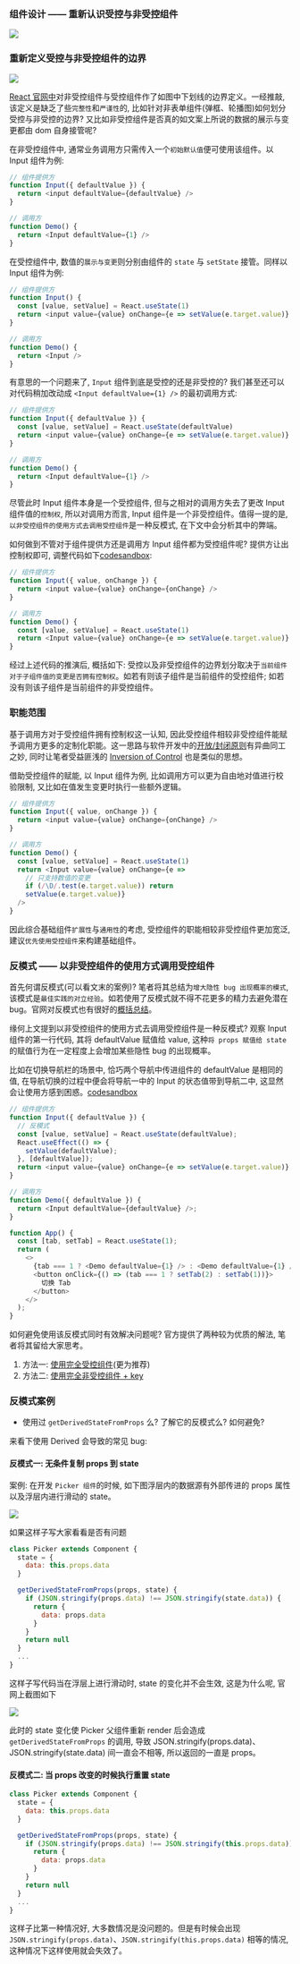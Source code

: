 ### 组件设计 —— 重新认识受控与非受控组件

![](http://with.muyunyun.cn/21ec115261725fc7a37543143c1e89ed.jpg-400)

### 重新定义受控与非受控组件的边界

![](http://with.muyunyun.cn/3e1327ce86f89d2763d8fed9c169887d.jpg-400)

[React 官网中](https://reactjs.org/docs/uncontrolled-components.html)对非受控组件与受控组件作了如图中下划线的边界定义。一经推敲, 该定义是缺乏了些`完整性`和`严谨性`的, 比如针对非表单组件(弹框、轮播图)如何划分受控与非受控的边界? 又比如非受控组件是否真的如文案上所说的数据的展示与变更都由 dom 自身接管呢?

在非受控组件中, 通常业务调用方只需传入一个`初始默认值`便可使用该组件。以 Input 组件为例:

```js
// 组件提供方
function Input({ defaultValue }) {
  return <input defaultValue={defaultValue} />
}

// 调用方
function Demo() {
  return <Input defaultValue={1} />
}
```

在受控组件中, 数值的`展示与变更`则分别由组件的 `state` 与 `setState` 接管。同样以 Input 组件为例:

```js
// 组件提供方
function Input() {
  const [value, setValue] = React.useState(1)
  return <input value={value} onChange={e => setValue(e.target.value)} />
}

// 调用方
function Demo() {
  return <Input />
}
```

有意思的一个问题来了, `Input` 组件到底是受控的还是非受控的? 我们甚至还可以对代码稍加改动成 `<Input defaultValue={1} />` 的最初调用方式:

```js
// 组件提供方
function Input({ defaultValue }) {
  const [value, setValue] = React.useState(defaultValue)
  return <input value={value} onChange={e => setValue(e.target.value)} />
}

// 调用方
function Demo() {
  return <Input defaultValue={1} />
}
```

尽管此时 Input 组件本身是一个受控组件, 但与之相对的调用方失去了更改 Input 组件值的`控制权`, 所以对调用方而言, Input 组件是一个非受控组件。值得一提的是, `以非受控组件的使用方式去调用受控组件`是一种反模式, 在下文中会分析其中的弊端。

如何做到不管对于组件提供方还是调用方 Input 组件都为受控组件呢? 提供方让出控制权即可, 调整代码如下[codesandbox](https://codesandbox.io/s/clever-montalcini-kysbg):

```js
// 组件提供方
function Input({ value, onChange }) {
  return <input value={value} onChange={onChange} />
}

// 调用方
function Demo() {
  const [value, setValue] = React.useState(1)
  return <Input value={value} onChange={e => setValue(e.target.value)} />
}
```

经过上述代码的推演后, 概括如下: 受控以及非受控组件的边界划分取决于`当前组件对于子组件值的变更是否拥有控制权`。如若有则该子组件是当前组件的受控组件; 如若没有则该子组件是当前组件的非受控组件。

### 职能范围

基于调用方对于受控组件拥有控制权这一认知, 因此受控组件相较非受控组件能赋予调用方更多的定制化职能。这一思路与软件开发中的[开放/封闭原则](https://baike.baidu.com/item/%E5%BC%80%E6%94%BE%E5%B0%81%E9%97%AD%E5%8E%9F%E5%88%99)有异曲同工之妙, 同时让笔者受益匪浅的 [Inversion of Control](https://kentcdodds.com/blog/inversion-of-control) 也是类似的思想。

借助受控组件的赋能, 以 Input 组件为例, 比如调用方可以更为自由地对值进行校验限制, 又比如在值发生变更时执行一些额外逻辑。

```js
// 组件提供方
function Input({ value, onChange }) {
  return <input value={value} onChange={onChange} />
}

// 调用方
function Demo() {
  const [value, setValue] = React.useState(1)
  return <Input value={value} onChange={e =>
    // 只支持数值的变更
    if (/\D/.test(e.target.value)) return
    setValue(e.target.value)}
  />
}
```

因此综合基础组件`扩展性`与`通用性`的考虑, 受控组件的职能相较非受控组件更加宽泛, 建议`优先使用受控组件`来构建基础组件。

### 反模式 —— 以非受控组件的使用方式调用受控组件

首先何谓反模式(可以看文末的案例)? 笔者将其总结为`增大隐性 bug 出现概率的模式`, 该模式是`最佳实践的对立经验`。如若使用了反模式就不得不花更多的精力去避免潜在 bug。官网对反模式也有很好的[概括总结](https://reactjs.org/blog/2018/06/07/you-probably-dont-need-derived-state.html#common-bugs-when-using-derived-state)。

缘何上文提到以非受控组件的使用方式去调用受控组件是一种反模式? 观察 Input 组件的第一行代码, 其将 defaultValue 赋值给 value, 这种`将 props 赋值给 state` 的赋值行为在一定程度上会增加某些隐性 bug 的出现概率。

比如在切换导航栏的场景中, 恰巧两个导航中传进组件的 defaultValue 是相同的值, 在导航切换的过程中便会将导航一中的 Input 的状态值带到导航二中, 这显然会让使用方感到困惑。[codesandbox](https://codesandbox.io/s/controllerinput-bobkp)

```js
// 组件提供方
function Input({ defaultValue }) {
  // 反模式
  const [value, setValue] = React.useState(defaultValue);
  React.useEffect(() => {
    setValue(defaultValue);
  }, [defaultValue]);
  return <input value={value} onChange={e => setValue(e.target.value)} />;
}

// 调用方
function Demo({ defaultValue }) {
  return <Input defaultValue={defaultValue} />;
}

function App() {
  const [tab, setTab] = React.useState(1);
  return (
    <>
      {tab === 1 ? <Demo defaultValue={1} /> : <Demo defaultValue={1} />}
      <button onClick={() => (tab === 1 ? setTab(2) : setTab(1))}>
        切换 Tab
      </button>
    </>
  );
}
```

如何避免使用该反模式同时有效解决问题呢? 官方提供了两种较为优质的解法, 笔者将其留给大家思考。

1. 方法一: [使用完全受控组件](https://reactjs.org/blog/2018/06/07/you-probably-dont-need-derived-state.html#recommendation-fully-controlled-component)(更为推荐)
2. 方法二: [使用完全非受控组件 + key](https://reactjs.org/blog/2018/06/07/you-probably-dont-need-derived-state.html#recommendation-fully-uncontrolled-component-with-a-key)

### 反模式案例

* 使用过 `getDerivedStateFromProps` 么? 了解它的反模式么? 如何避免?

来看下使用 Derived 会导致的常见 bug:

#### 反模式一: 无条件复制 props 到 state

案例: 在开发 `Picker 组件`的时候, 如下图浮层内的数据源有外部传进的 props 属性以及浮层内进行滑动的 state。

![](http://with.muyunyun.cn/7614ba8c5be96ee769b8a68112848700.jpg)

如果这样子写大家看看是否有问题

```js
class Picker extends Component {
  state = {
    data: this.props.data
  }

  getDerivedStateFromProps(props, state) {
    if (JSON.stringify(props.data) !== JSON.stringify(state.data)) {
      return {
        data: props.data
      }
    }
    return null
  }
  ...
}
```

这样子写代码当在浮层上进行滑动时, state 的变化并不会生效, 这是为什么呢, 官网上截图如下

![](http://with.muyunyun.cn/1d13387bf1d927c36cf3d1a0feaf3134.jpg)

此时的 state 变化使 Picker 父组件重新 render 后会造成 `getDerivedStateFromProps` 的调用, 导致 JSON.stringify(props.data)、JSON.stringify(state.data) 间一直会不相等, 所以返回的一直是 props。

#### 反模式二: 当 props 改变的时候执行重置 state

```js
class Picker extends Component {
  state = {
    data: this.props.data
  }

  getDerivedStateFromProps(props, state) {
    if (JSON.stringify(props.data) !== JSON.stringify(this.props.data)) {
      return {
        data: props.data
      }
    }
    return null
  }
  ...
}
```

这样子比第一种情况好, 大多数情况是没问题的。但是有时候会出现 `JSON.stringify(props.data)`、`JSON.stringify(this.props.data)` 相等的情况, 这种情况下这样使用就会失效了。
